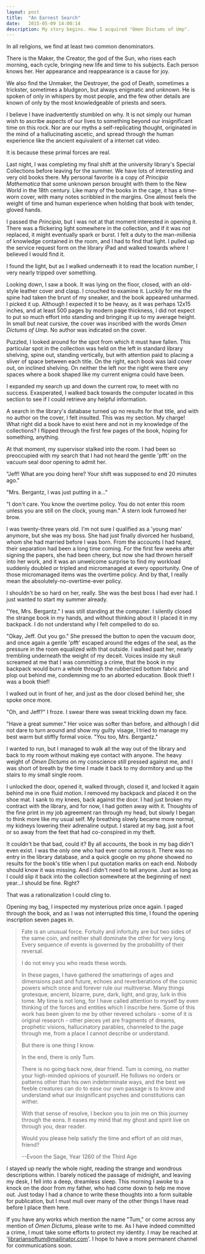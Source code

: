 ```yaml
---
layout: post
title:  "An Earnest Search"
date:   2015-05-09 14:00:14
description: My story begins. How I acquired "Omen Dictums of Ump".
---
```

In all religions, we find at least two common denominators.

There is the Maker, the Creator, the god of the Sun, who rises each morning, each cycle, bringing new life and time to his subjects. Each person knows her. Her appearance and reappearance is a cause for joy.

We also find the Unmaker, the Destroyer, the god of Death, sometimes a trickster, sometimes a bludgeon, but always enigmatic and unknown. He is spoken of only in whispers by most people, and the few other details are known of only by the most knowledgeable of priests and seers.

I believe I have inadvertently stumbled on why. It is not simply our human wish to ascribe aspects of our lives to something beyond our insignificant time on this rock. Nor are our myths a self-replicating thought, originated in the mind of a hallucinating ascetic, and spread through the human experience like the ancient equivalent of a internet cat video.

It is because these primal forces are real.

Last night, I was completing my final shift at the university library's Special Collections before leaving for the summer. We have lots of interesting and very old books there. My personal favorite is a copy of *Principia Mathematica* that some unknown person brought with them to the New World in the 18th century. Like many of the books in the cage, it has a time-worn cover, with many notes scribbled in the margins. One almost feels the weight of time and human experience when holding that book with tender, gloved hands.

I passed the *Principia*, but I was not at that moment interested in opening it. There was a flickering light somewhere in the collection, and if it was not replaced, it might eventually spark or burst. I felt a duty to the man-millenia of knowledge contained in the room, and I had to find that light. I pulled up the service request form on the library iPad and walked towards where I believed I would find it.

I found the light, but as I walked underneath it to read the location number, I very nearly tripped over something.

Looking down, I saw a book. It was lying on the floor, closed, with an old-style leather cover and clasp. I crouched to examine it. Luckily for me the spine had taken the brunt of my sneaker, and the book appeared unharmed. I picked it up. Although I expected it to be heavy, as it was perhaps 12x15 inches, and at least 500 pages by modern page thickness, I did not expect to put so much effort into standing and bringing it up to my average height. In small but neat cursive, the cover was inscribed with the words *Omen Dictums of Ump*. No author was indicated on the cover.

Puzzled, I looked around for the spot from which it must have fallen. This particular spot in the collection was held on the left in standard library shelving, spine out, standing vertically, but with attention paid to placing a sliver of space between each title. On the right, each book was laid cover out, on inclined shelving. On neither the left nor the right were there any spaces where a book shaped like my current enigma could have been.

I expanded my search up and down the current row, to meet with no success. Exasperated, I walked back towards the computer located in this section to see if I could retrieve any helpful information.

A search in the library's database turned up no results for that title, and with no author on the cover, I felt insulted. This was my section. My charge! What right did a book have to exist here and not in my knowledge of the collections? I flipped through the first few pages of the book, hoping for something, anything.

At that moment, my supervisor stalked into the room. I had been so preoccupied with my search that I had not heard the gentle 'pfft' on the vacuum seal door opening to admit her.

"Jeff! What are you doing here? Your shift was supposed to end 20 minutes ago."

"Mrs. Bergantz, I was just putting in a..."

"I don't care. You know the overtime policy. You do not enter this room unless you are still on the clock, young man." A stern look furrowed her brow.

I was twenty-three years old. I'm not sure I qualified as a 'young man' anymore, but she was my boss. She had just finally divorced her husband, whom she had married before I was born. From the accounts I had heard, their separation had been a long time coming. For the first few weeks after signing the papers, she had been cheery, but now she had thrown herself into her work, and it was an unwelcome surprise to find my workload suddenly doubled or tripled and micromanaged at every opportunity. One of those micromanaged items was the overtime policy. And by that, I really mean the absolutely-no-overtime-ever policy.

I shouldn't be so hard on her, really. She was the best boss I had ever had. I just wanted to start my summer already.

"Yes, Mrs. Bergantz." I was still standing at the computer. I silently closed the strange book in my hands, and without thinking about it I placed it in my backpack. I do not understand why I felt compelled to do so.

"Okay, Jeff. Out you go." She pressed the button to open the vacuum door, and once again a gentle 'pfft' escaped around the edges of the seal, as the pressure in the room equalized with that outside. I walked past her, nearly trembling underneath the weight of my deceit. Voices inside my skull screamed at me that I was committing a crime, that the book in my backpack would burn a whole through the rubberized bottom fabric and plop out behind me, condemning me to an aborted education. Book thief! I was a book thief!

I walked out in front of her, and just as the door closed behind her, she spoke once more.

"Oh, and Jeff?" I froze. I swear there was sweat trickling down my face.

"Have a great summer." Her voice was softer than before, and although I did not dare to turn around and show my guilty visage, I tried to manage my best warm but stiffly formal voice. "You too, Mrs. Bergantz."

I wanted to run, but I managed to walk all the way out of the library and back to my room without making eye contact with anyone. The heavy weight of *Omen Dictums* on my conscience still pressed against me, and I was short of breath by the time I made it back to my dormitory and up the stairs to my small single room.

I unlocked the door, opened it, walked through, closed it, and locked it again behind me in one fluid motion. I removed my backpack and placed it on the shoe mat. I sank to my knees, back against the door. I had just broken my contract with the library, and for now, I had gotten away with it. Thoughts of the fine print in my job agreement ran through my head, but slowly I began to think more like my usual self. My breathing slowly became more normal, my kidneys lowering their adrenaline output. I stared at my bag, just a foot or so away from the feet that had co-conspired in my theft.

It couldn't be that bad, could it? By all accounts, the book in my bag didn't even exist. I was the only one who had ever come across it. There was no entry in the library database, and a quick google on my phone showed no results for the book's title when I put quotation marks on each end. Nobody should know it was missing. And I didn't need to tell anyone. Just as long as I could slip it back into the collection somewhere at the beginning of next year...I should be fine. Right?

That was a rationalization I could cling to.

Opening my bag, I inspected my mysterious prize once again. I paged through the book, and as I was not interrupted this time, I found the opening inscription seven pages in.

> Fate is an unusual force. Fortuity and infortuity are but two sides of the same coin, and neither shall dominate the other for very long. Every sequence of events is governed by the probability of their reversal.
>
> I do not envy you who reads these words.
>
> In these pages, I have gathered the smatterings of ages and dimensions past and future, echoes and reverberations of the cosmic powers which once and forever rule our multiverse. Many things grotesque, ancient, bizarre, pure, dark, light, and gray, lurk in this tome. My time is not long, for I have called attention to myself by even thinking of the forces and entities which I inscribe here. Some of this work has been given to me by other revered scholars - some of it is original research - other pieces yet are fragments of dreams, prophetic visions, hallucinatory parables, channeled to the page through me, from a place I cannot describe or understand.
>
> But there is one thing I know.
>
> In the end, there is only Tum.
>
> There is no going back now, dear friend. Tum is coming, no matter your high-minded opinions of yourself. He follows no orders or patterns other than his own indeterminate ways, and the best we feeble creatures can do to ease our own passage is to know and understand what our insignificant psyches and constitutions can wither.
>
> With that sense of resolve, I beckon you to join me on this journey through the eons. It eases my mind that my ghost and spirit live on through you, dear reader.
>
> Would you please help satisfy the time and effort of an old man, friend?
>
> --Evoon the Sage, Year 1260 of the Third Age

I stayed up nearly the whole night, reading the strange and wondrous descriptions within. I barely noticed the passage of midnight, and leaving my desk, I fell into a deep, dreamless sleep. This morning I awoke to a knock on the door from my father, who had come down to help me move out. Just today I had a chance to write these thoughts into a form suitable for publication, but I must mull over many of the other things I have read before I place them here.

If you have any works which mention the name "Tum," or come across any mention of *Omen Dictums*, please write to me. As I have indeed committed a crime, I must take some efforts to protect my identity. I may be reached at 'librariansoftum@mailinator.com'. I hope to have a more permanent channel for communications soon.
